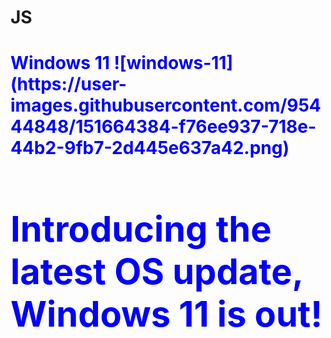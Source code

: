 # JS
<h1><font color="blue">Windows 11
  ![windows-11](https://user-images.githubusercontent.com/95444848/151664384-f76ee937-718e-44b2-9fb7-2d445e637a42.png)
<h1>Introducing the latest OS update, Windows 11 is out!

  
